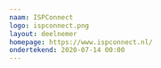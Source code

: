 ```yaml
---
naam: ISPConnect
logo: ispconnect.png
layout: deelnemer
homepage: https://www.ispconnect.nl/
ondertekend: 2020-07-14 00:00
---
```

